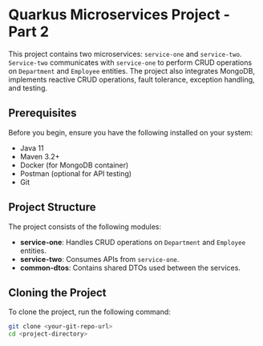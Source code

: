 # Quarkus Microservices Project - Part 2

This project contains two microservices: `service-one` and `service-two`. `Service-two` communicates with `service-one` to perform CRUD operations on `Department` and `Employee` entities. The project also integrates MongoDB, implements reactive CRUD operations, fault tolerance, exception handling, and testing.

## Prerequisites

Before you begin, ensure you have the following installed on your system:

- Java 11
- Maven 3.2+
- Docker (for MongoDB container)
- Postman (optional for API testing)
- Git

## Project Structure

The project consists of the following modules:
- **service-one**: Handles CRUD operations on `Department` and `Employee` entities.
- **service-two**: Consumes APIs from `service-one`.
- **common-dtos**: Contains shared DTOs used between the services.

## Cloning the Project

To clone the project, run the following command:

```bash
git clone <your-git-repo-url>
cd <project-directory>
